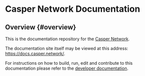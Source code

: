 # Casper Network Documentation

## Overview {#overview}

This is the documentation repository for the [Casper Network](https://casper.network/). 

The documentation site itself may be viewed at this address: https://docs.casper.network/.

For instructions on how to build, run, edit and contribute to this documentation please refer to the [developer documentation](./README/INDEX.md). 

